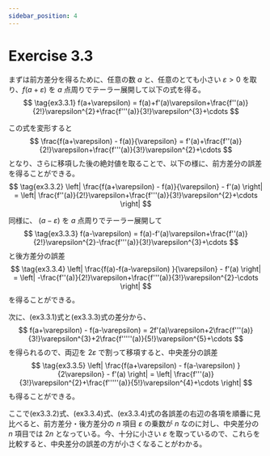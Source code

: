 ```yaml
---
sidebar_position: 4
---
```


# Exercise 3.3

まずは前方差分を得るために、任意の数 $a$ と、任意のとても小さい $\varepsilon>0$ を取り、$f(a+\varepsilon)$ を $a$ 点周りでテーラー展開して以下の式を得る。
$$
\tag{ex3.3.1}
f(a+\varepsilon) = f(a)+f'(a)\varepsilon+\frac{f''(a)}{2!}\varepsilon^{2}+\frac{f'''(a)}{3!}\varepsilon^{3}+\cdots
$$

この式を変形すると
$$
\frac{f(a+\varepsilon) - f(a)}{\varepsilon} = f'(a)+\frac{f''(a)}{2!}\varepsilon+\frac{f'''(a)}{3!}\varepsilon^{2}+\cdots
$$
となり、さらに移項した後の絶対値を取ることで、以下の様に、前方差分の誤差を得ることができる。
$$
\tag{ex3.3.2}
\left| \frac{f(a+\varepsilon) - f(a)}{\varepsilon} - f'(a) \right| = \left| \frac{f''(a)}{2!}\varepsilon+\frac{f'''(a)}{3!}\varepsilon^{2}+\cdots \right| 
$$

同様に、 $(a-\varepsilon)$ を $a$ 点周りでテーラー展開して
$$
\tag{ex3.3.3}
f(a-\varepsilon) = f(a)-f'(a)\varepsilon+\frac{f''(a)}{2!}\varepsilon^{2}-\frac{f'''(a)}{3!}\varepsilon^{3}+\cdots
$$
と後方差分の誤差
$$
\tag{ex3.3.4}
\left| \frac{f(a)-f(a-\varepsilon) }{\varepsilon} - f'(a) \right| = \left| -\frac{f''(a)}{2!}\varepsilon+\frac{f'''(a)}{3!}\varepsilon^{2}-\cdots \right| 
$$
を得ることができる。

次に、(ex3.3.1)式と(ex3.3.3)式の差分から、
$$
f(a+\varepsilon) - f(a-\varepsilon) = 2f'(a)\varepsilon+2\frac{f'''(a)}{3!}\varepsilon^{3}+2\frac{f'''''(a)}{5!}\varepsilon^{5}+\cdots
$$
を得られるので、両辺を $2 \varepsilon$ で割って移項すると、中央差分の誤差
$$
\tag{ex3.3.5}
\left| \frac{f(a+\varepsilon) - f(a-\varepsilon) }{2\varepsilon} - f'(a) \right| = \left| \frac{f'''(a)}{3!}\varepsilon^{2}+\frac{f'''''(a)}{5!}\varepsilon^{4}+\cdots \right| 
$$
も得ることができる。

ここで(ex3.3.2)式、(ex3.3.4)式、(ex3.3.4)式の各誤差の右辺の各項を順番に見比べると、前方差分・後方差分の $n$ 項目 $\varepsilon$ の乗数が $n$ なのに対し、中央差分の $n$ 項目では $2n$ となっている。今、十分に小さい $\varepsilon$ を取っているので、これらを比較すると、中央差分の誤差の方が小さくなることがわかる。
